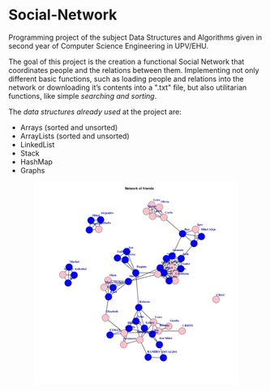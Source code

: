 # Social-Network
Programming project of the subject Data Structures and Algorithms given in second year of Computer Science Engineering in UPV/EHU.


The goal of this project is the creation a functional Social Network that coordinates people and the relations between them. Implementing not only different basic functions, such as loading people and relations into the network or downloading it’s contents into a ".txt" file, but also utilitarian functions, like simple *searching and sorting*.


The *data structures already used* at the project are:
- Arrays (sorted and unsorted)
- ArrayLists (sorted and unsorted)
- LinkedList
- Stack
- HashMap
- Graphs

<p align="center">
  <img width="400" height="400" src="https://github.com/iyan22/Social-Network/blob/master/graphs/friends55.png">
</p>
